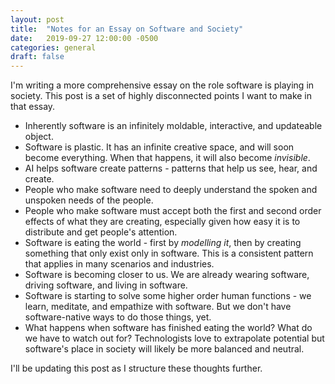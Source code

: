```yaml
---
layout: post
title:  "Notes for an Essay on Software and Society"
date:   2019-09-27 12:00:00 -0500
categories: general
draft: false
---
```


I'm writing a more comprehensive essay on the role software is playing in society. This post is a set of highly disconnected points I want to make in that essay. 

* Inherently software is an infinitely moldable, interactive, and updateable object. 
* Software is plastic. It has an infinite creative space, and will soon become everything. When that happens, it will also become _invisible_. 
* AI helps software create patterns - patterns that help us see, hear, and create. 
* People who make software need to deeply understand the spoken and unspoken needs of the people.
* People who make software must accept both the first and second order effects of what they are creating, especially given how easy it is to distribute and get people's attention.
* Software is eating the world - first by _modelling it_, then by creating something that only exist only in software. This is a consistent pattern that applies in many scenarios and industries.
* Software is becoming closer to us. We are already wearing software, driving software, and living in software.
* Software is starting to solve some higher order human functions - we learn, meditate, and empathize with software. But we don't have software-native ways to do those things, yet. 
* What happens when software has finished eating the world? What do we have to watch out for? Technologists love to extrapolate potential but software's place in society will likely be more balanced and neutral.

I'll be updating this post as I structure these thoughts further.